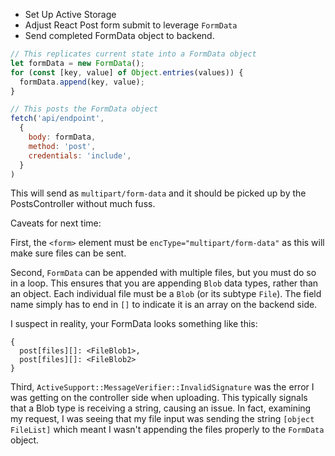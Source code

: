 * Set Up Active Storage
* Adjust React Post form submit to leverage `FormData`
* Send completed FormData object to backend.

```js
// This replicates current state into a FormData object
let formData = new FormData();
for (const [key, value] of Object.entries(values)) {
  formData.append(key, value);
}

// This posts the FormData object
fetch('api/endpoint',
  {
    body: formData,
    method: 'post',
    credentials: 'include',
  }
)
```

This will send as `multipart/form-data` and it should be picked up by the PostsController without much fuss.


Caveats for next time:

First, the `<form>` element must be `encType="multipart/form-data"` as this will make sure files can be sent.

Second, `FormData` can be appended with multiple files, but you must do so in a loop. This ensures that you are appending `Blob` data types, rather than an object. Each individual file must be a `Blob` (or its subtype `File`). The field name simply has to end in `[]` to indicate it is an array on the backend side.

I suspect in reality, your FormData looks something like this:
```
{
  post[files][]: <FileBlob1>,
  post[files][]: <FileBlob2>
}
```

Third, `ActiveSupport::MessageVerifier::InvalidSignature` was the error I was getting on the controller side when uploading. This typically signals that a Blob type is receiving a string, causing an issue. In fact, examining my request, I was seeing that my file input was sending the string `[object FileList]` which meant I wasn't appending the files properly to the `FormData` object.